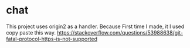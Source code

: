 # chat
This project uses origin2 as a handler. Because First time I made, it I used copy paste this way.
https://stackoverflow.com/questions/53988638/git-fatal-protocol-https-is-not-supported
